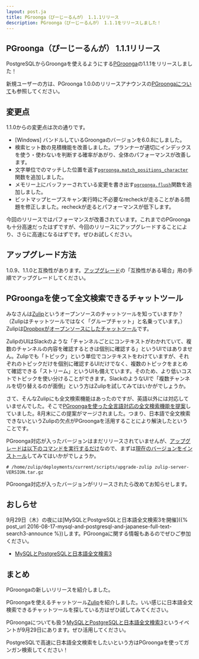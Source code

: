 ```yaml
---
layout: post.ja
title: PGroonga（ぴーじーるんが） 1.1.1リリース
description: PGroonga（ぴーじーるんが） 1.1.1をリリースしました！
---
```


## PGroonga（ぴーじーるんが） 1.1.1リリース

PostgreSQLからGroongaを使えるようにする[PGroonga](https://pgroonga.github.io/ja/)の1.1.1をリリースしました！

新規ユーザーの方は、PGroonga 1.0.0のリリースアナウンスの[PGroongaについて](/ja/blog/2015/10/29/pgroonga-1.0.0.html#pgroonga)も参照してください。

## 変更点

1.1.0からの変更点は次の通りです。

  * [Windows] バンドルしているGroongaのバージョンを6.0.8にしました。
  * 検索ヒット数の見積機能を改善しました。プランナーが適切にインデックスを使う・使わないを判断する確率があがり、全体のパフォーマンスが改善します。
  * 文字単位でのマッチした位置を返す[`pgroonga.match_positions_character`](https://pgroonga.github.io/ja/reference/functions/pgroonga-match-positions-character.html)関数を追加しました。
  * メモリー上にバッファーされている変更を書き出す[`pgroonga.flush`](https://pgroonga.github.io/ja/reference/functions/pgroonga-flush.html)関数を追加しました。
  * ビットマップヒープスキャン実行時に不必要なrecheckが走ることがある問題を修正しました。recheckが走るとパフォーマンスが低下します。

今回のリリースではパフォーマンスが改善されています。これまでのPGroongaも十分高速だったはずですが、今回のリリースにアップグレードすることにより、さらに高速になるはずです。ぜひお試しください。

## アップグレード方法

1.0.9、1.1.0と互換性があります。[アップグレード](https://pgroonga.github.io/ja/upgrade/)の「互換性がある場合」用の手順でアップグレードしてください。

## PGroongaを使って全文検索できるチャットツール

みなさんは[Zulip](https://zulip.org/)というオープンソースのチャットツールを知っていますか？（Zulipはチャットツールではなく「グループチャット」と名乗っています。）Zulipは[Dropboxがオープンソースにしたチャットツール](https://blogs.dropbox.com/tech/2015/09/open-sourcing-zulip-a-dropbox-hack-week-project/)です。

ZulipのUIはSlackのような「チャンネルごとにコンテキストがわかれていて、複数のチャンネルの内容を確認するときは個別に確認する」というUIではありません。Zulipでも「トピック」という単位でコンテキストをわけていますが、それぞれのトピックだけを個別に確認するUIだけでなく、複数のトピックをまとめて確認できる「ストリーム」というUIも備えています。そのため、より低いコストでトピックを使い分けることができます。SlackのようなUIで「複数チャンネルを切り替えるのが面倒」という方はZulipを試してみてはいかがでしょうか。

さて、そんなZulipにも全文検索機能はあったのですが、英語以外には対応していませんでした。そこで[PGroongaを使った全言語対応の全文検索機能を提案](https://github.com/zulip/zulip/pull/700)していました。8月末にこの提案がマージされました。つまり、日本語で全文検索できないというZulipの欠点がPGroongaを活用することにより解決したということです。

PGroonga対応が入ったバージョンはまだリリースされていませんが、[アップグレードは以下のコマンドを実行するだけ](https://zulip.readthedocs.io/en/latest/prod-maintain-secure-upgrade.html#upgrading)なので、まずは[現在のバージョンをインストール](https://zulip.readthedocs.io/en/latest/prod-install.html)してみてはいかがでしょうか。

    # /home/zulip/deployments/current/scripts/upgrade-zulip zulip-server-VERSION.tar.gz

PGroonga対応が入ったバージョンがリリースされたら改めてお知らせします。

## おしらせ

9月29日（木）の夜には[MySQLとPostgreSQLと日本語全文検索3を開催]({% post_url 2016-08-17-mysql-and-postgresql-and-japanese-full-text-search3-announce %})します。PGroongaに関する情報もあるのでぜひご参加ください。

  * [MySQLとPostgreSQLと日本語全文検索3](https://groonga.doorkeeper.jp/events/50541)

## まとめ

PGroongaの新しいリリースを紹介しました。

PGroongaを使えるチャットツール[Zulip](https://zulip.org/)を紹介しました。いい感じに日本語全文検索できるチャットツールを探している方はぜひ試してみてください。

PGroongaについても扱う[MySQLとPostgreSQLと日本語全文検索3](https://groonga.doorkeeper.jp/events/50541)というイベントが9月29日にあります。ぜひ活用してください。

PostgreSQLで高速に日本語全文検索をしたいという方はPGroongaを使ってガンガン検索してください！
